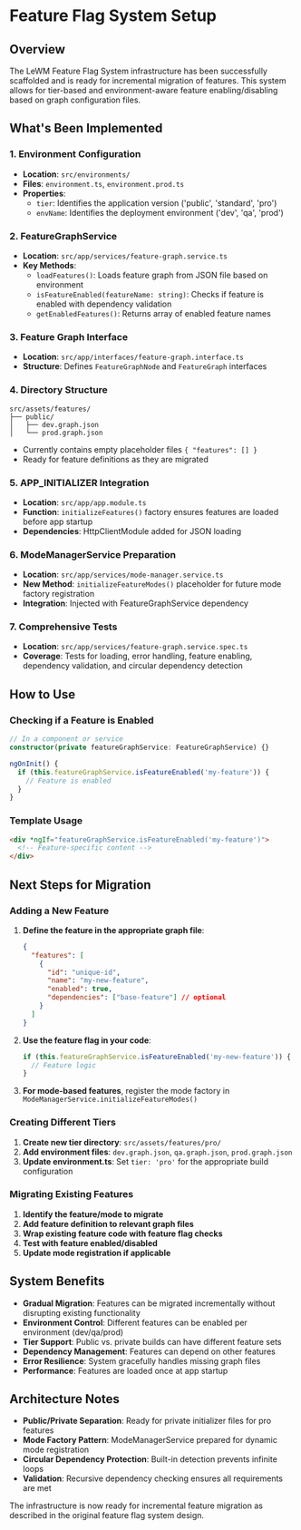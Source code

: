 # Feature Flag System Setup

## Overview

The LeWM Feature Flag System infrastructure has been successfully scaffolded and is ready for incremental migration of features. This system allows for tier-based and environment-aware feature enabling/disabling based on graph configuration files.

## What's Been Implemented

### 1. Environment Configuration
- **Location**: `src/environments/`
- **Files**: `environment.ts`, `environment.prod.ts`
- **Properties**: 
  - `tier`: Identifies the application version ('public', 'standard', 'pro')
  - `envName`: Identifies the deployment environment ('dev', 'qa', 'prod')

### 2. FeatureGraphService
- **Location**: `src/app/services/feature-graph.service.ts`
- **Key Methods**:
  - `loadFeatures()`: Loads feature graph from JSON file based on environment
  - `isFeatureEnabled(featureName: string)`: Checks if feature is enabled with dependency validation
  - `getEnabledFeatures()`: Returns array of enabled feature names

### 3. Feature Graph Interface
- **Location**: `src/app/interfaces/feature-graph.interface.ts`
- **Structure**: Defines `FeatureGraphNode` and `FeatureGraph` interfaces

### 4. Directory Structure
```
src/assets/features/
├── public/
│   ├── dev.graph.json
│   └── prod.graph.json
```
- Currently contains empty placeholder files `{ "features": [] }`
- Ready for feature definitions as they are migrated

### 5. APP_INITIALIZER Integration
- **Location**: `src/app/app.module.ts`
- **Function**: `initializeFeatures()` factory ensures features are loaded before app startup
- **Dependencies**: HttpClientModule added for JSON loading

### 6. ModeManagerService Preparation
- **Location**: `src/app/services/mode-manager.service.ts`
- **New Method**: `initializeFeatureModes()` placeholder for future mode factory registration
- **Integration**: Injected with FeatureGraphService dependency

### 7. Comprehensive Tests
- **Location**: `src/app/services/feature-graph.service.spec.ts`
- **Coverage**: Tests for loading, error handling, feature enabling, dependency validation, and circular dependency detection

## How to Use

### Checking if a Feature is Enabled

```typescript
// In a component or service
constructor(private featureGraphService: FeatureGraphService) {}

ngOnInit() {
  if (this.featureGraphService.isFeatureEnabled('my-feature')) {
    // Feature is enabled
  }
}
```

### Template Usage

```html
<div *ngIf="featureGraphService.isFeatureEnabled('my-feature')">
  <!-- Feature-specific content -->
</div>
```

## Next Steps for Migration

### Adding a New Feature

1. **Define the feature in the appropriate graph file**:
   ```json
   {
     "features": [
       {
         "id": "unique-id",
         "name": "my-new-feature",
         "enabled": true,
         "dependencies": ["base-feature"] // optional
       }
     ]
   }
   ```

2. **Use the feature flag in your code**:
   ```typescript
   if (this.featureGraphService.isFeatureEnabled('my-new-feature')) {
     // Feature logic
   }
   ```

3. **For mode-based features**, register the mode factory in `ModeManagerService.initializeFeatureModes()`

### Creating Different Tiers

1. **Create new tier directory**: `src/assets/features/pro/`
2. **Add environment files**: `dev.graph.json`, `qa.graph.json`, `prod.graph.json`
3. **Update environment.ts**: Set `tier: 'pro'` for the appropriate build configuration

### Migrating Existing Features

1. **Identify the feature/mode to migrate**
2. **Add feature definition to relevant graph files**
3. **Wrap existing feature code with feature flag checks**
4. **Test with feature enabled/disabled**
5. **Update mode registration if applicable**

## System Benefits

- **Gradual Migration**: Features can be migrated incrementally without disrupting existing functionality
- **Environment Control**: Different features can be enabled per environment (dev/qa/prod)
- **Tier Support**: Public vs. private builds can have different feature sets
- **Dependency Management**: Features can depend on other features
- **Error Resilience**: System gracefully handles missing graph files
- **Performance**: Features are loaded once at app startup

## Architecture Notes

- **Public/Private Separation**: Ready for private initializer files for pro features
- **Mode Factory Pattern**: ModeManagerService prepared for dynamic mode registration
- **Circular Dependency Protection**: Built-in detection prevents infinite loops
- **Validation**: Recursive dependency checking ensures all requirements are met

The infrastructure is now ready for incremental feature migration as described in the original feature flag system design.